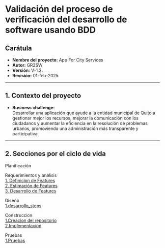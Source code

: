 # **Validación del proceso de verificación del desarrollo de software usando BDD**

## **Carátula**
- **Nombre del proyecto:** App For City Services
- **Autor:** GR2SW
- **Versión:** V-1.2.
- **Revisión:** 01-feb-2025

---

## **1. Contexto del proyecto**
- **Business challenge:**  
  Desarrollar una aplicación que ayude a la entidad municipal de Quito a gestionar mejor los recursos, mejorar la comunicación con los ciudadanos y aumentar la eficiencia en la resolución de problemas urbanos, promoviendo una administración más transparente y participativa.

---
## 2. Secciones por el ciclo de vida
Planificación

Requerimientos y análisis\
[1. Definicion de Features](01_definicion_features.md)\
[2. Estimación de Features](02_estimacion_features.md)\
[3. Desarrollo de Features](03_desarrollo_feature.md)

Diseño \
[1.desarrollo_steps](04_desarrollo_steps.md)

Construccion \
[1.Creacion del repositorio](05_creacion_repositorio.md)\
[2.Implementacion](06_implementacion.md)


Pruebas\
[1.Pruebas](07_pruebas.md)

 
